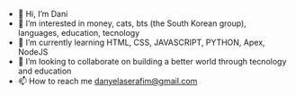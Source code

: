 - 👋 Hi, I’m Dani
- 👀 I’m interested in money, cats, bts (the South Korean group), languages, education, tecnology 
- 🌱 I’m currently learning HTML, CSS, JAVASCRIPT, PYTHON, Apex, NodeJS
- 💞️ I’m looking to collaborate on building a better world through tecnology and education
- 📫 How to reach me danyelaserafim@gmail.com

<!---
daniserafs/daniserafs is a ✨ special ✨ repository because its `README.md` (this file) appears on your GitHub profile.
You can click the Preview link to take a look at your changes.
--->
